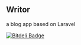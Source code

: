 ## Writor

a blog app based on Laravel


[![Bitdeli Badge](https://d2weczhvl823v0.cloudfront.net/joychao/writor/trend.png)](https://bitdeli.com/free "Bitdeli Badge")

